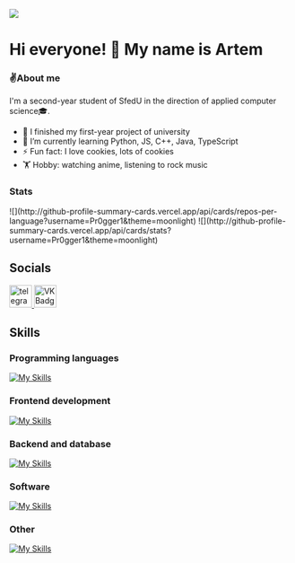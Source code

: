 ![](https://komarev.com/ghpvc/?username=Pr0gger1)
# Hi everyone! 👋 My name is Artem

### ✌️About me
I'm a second-year student of SfedU in the direction of applied computer science🎓.
- 🔭 I finished my first-year project of university
- 🌱 I’m currently learning Python, JS, C++, Java, TypeScript
- ⚡ Fun fact: I love cookies, lots of cookies
- 🏋️ Hobby: watching anime, listening to rock music

### Stats
<p style="display: flex;">
 ![](http://github-profile-summary-cards.vercel.app/api/cards/repos-per-language?username=Pr0gger1&theme=moonlight)
 ![](http://github-profile-summary-cards.vercel.app/api/cards/stats?username=Pr0gger1&theme=moonlight)
</p>

## Socials
 <a href="https://t.me/progger01" target="_blank">
      <img src="https://cdn-icons-png.flaticon.com/512/2111/2111646.png" width="40" height="40" alt="telegram" />
</a>
<a href="https://vk.com/4m0gus" target="_blank">
      <img src="https://cdn-icons-png.flaticon.com/512/145/145813.png" width="40" height="40" alt="VK Badge"/>
</a>

## Skills
### Programming languages
[![My Skills](https://skillicons.dev/icons?i=py,js,ts,cpp,cs,java,&theme=dark)](https://skillicons.dev)


### Frontend development
[![My Skills](https://skillicons.dev/icons?i=html,css,react&theme=dark)](https://skillicons.dev)

           
### Backend and database
[![My Skills](https://skillicons.dev/icons?i=nodejs,express,postgres&theme=dark)](https://skillicons.dev)


### Software
[![My Skills](https://skillicons.dev/icons?i=figma,vscode,idea&theme=dark)](https://skillicons.dev)

### Other
[![My Skills](https://skillicons.dev/icons?i=git,linux&theme=dark)](https://skillicons.dev)
